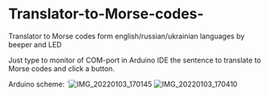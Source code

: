 # Translator-to-Morse-codes-
Translator to Morse codes form english/russian/ukrainian languages by beeper and LED
 
 Just type to monitor of COM-port in Arduino IDE  the sentence to translate to Morse codes and click a button.
 
 Arduino scheme:
 `![IMG_20220103_170145](https://user-images.githubusercontent.com/35938864/147946108-b8db1b00-d973-43d0-858f-c50ea337f816.jpg)
 ![IMG_20220103_170410](https://user-images.githubusercontent.com/35938864/147946303-bbc26b7c-6f0b-4174-acf4-ab6686f51c7b.jpg)

